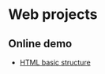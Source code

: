 # Web projects

## Online demo
- [HTML basic structure](https://osvb2024.github.io/web-projects/01-basic-structure/)

